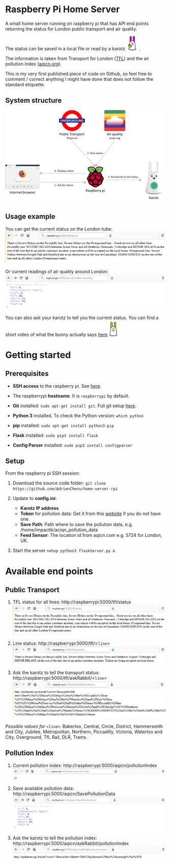 Raspberry Pi Home Server
===========================

A small home server running on raspberry pi that has API end points returning the status for London public transport and air quality. 

The status can be saved in a local file or read by a karotz[![Rabbit saying hello](assets/Pink_hello_rabbit.gif)](https://twitter.com/atilagiant/status/897742569228177408).

The information is taken from Transport for London ([TFL](https://tfl.gov.uk/tube-dlr-overground/status/)) and the 
air pollution index ([aqicn.org](http://aqicn.org/city/london/)).


This is my very first published piece of code on Github, so feel free to comment / correct anything I might have done that does not follow the standard etiquette.


## System structure
![System structure](assets/system_structure.png)


## Usage example

You can get the current status on the London tube:
![TFL full status](assets/example_transport_full_status.png)

Or current readings of air quality around London:
![Pollution index](assets/example_full_pollution_index.png)

You can also ask your karotz to tell you the current status. You can find a short video of what the bunny actually says [here](https://twitter.com/atilagiant/status/897742569228177408) [![Rabbit saying hello](assets/Green_rabbit.gif)](https://twitter.com/atilagiant/status/897742569228177408)


# Getting started

## Prerequisites
* **SSH access** to the raspberry pi. See [here](https://www.raspberrypi.org/documentation/remote-access/ssh/).

* The raspberrypi **hostname**. It is `raspberrypi` by default.

* **Git** installed: `sudo apt-get install git`. Full git setup [here](https://raspberrypi.stackexchange.com/a/59726).

* **Python 3** installed. To check the Python version: `which python`

* **pip** installed: `sudo apt-get install python3-pip`

* **Flask** installed: `sudo pip3 install flask`

* **Config Parser** installed: `sudo pip3 install configparser`

## Setup
From the raspberry pi SSH session:
1. Download the source code folder: `git clone https://github.com/AdrienChenu/home-server-rpi`
2. Update to **config.ini**:

    * **Karotz IP address**    
    * **Token** for pollution data: Get it from this [website](http://aqicn.org/data-platform/token/#/) if you do not have one.
    * **Save Path**: Path where to save the pollution data, e.g. /home/impactik/aciqn_pollution_data
    * **Feed Sensor**: The location id from aqicn.com e.g. 5724 for London, UK.

3. Start the server `nohup python3 flaskServer.py &`

# Available end points

## Public Transport

1. TFL status for all lines: http://raspberrypi:5000/tfl/status
![TFL full status](assets/example_transport_full_status.png)

2. Line status: http://raspberrypi:5000/tfl/<`line`>
![TFL Piccadilly line status](assets/example_transport_piccadilly_status.png)

3. Ask the karotz to tell the transport status: http://raspberrypi:5000/tfl/askRabbit/<`line`>
![TFL rabbit says full status](assets/example_transport_full_status_karotz.png)

_Possible values for `<line>`:_
    Bakerloo,
    Central,
    Circle,
    District,
    Hammersmith and City,
    Jubilee,
    Metropolitan,
    Northern,
    Piccadilly,
    Victoria,
    Waterloo and City,
    Overground,
    TfL Rail,
    DLR,
    Trams.

## Pollution Index

1. Current pollution index: http://raspberrypi:5000/aqicn/pollutionIndex
![Pollution index](assets/example_pollution_index.png)

2. Save available pollution data: http://raspberrypi:5000/aqicn/SavePollutionData
![Full pollution index](assets/example_full_pollution_index.png)

3. Ask the karotz to tell the pollution index: http://raspberrypi:5000/aqicn/askRabbit/pollutionIndex
![Full pollution index](assets/example_pollution_index_karotz.png)
